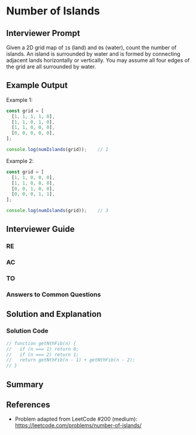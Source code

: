 # Number of Islands

## Interviewer Prompt

Given a 2D grid map of `1`s (land) and `0`s (water), count the number of islands. An island is surrounded by water and is formed by connecting adjacent lands horizontally or vertically. You may assume all four edges of the grid are all surrounded by water.

## Example Output

Example 1:
```javascript
const grid = [
  [1, 1, 1, 1, 0],
  [1, 1, 0, 1, 0],
  [1, 1, 0, 0, 0],
  [0, 0, 0, 0, 0],
];

console.log(numIslands(grid));    // 1
```

Example 2:
```javascript
const grid = [
  [1, 1, 0, 0, 0],
  [1, 1, 0, 0, 0],
  [0, 0, 1, 0, 0],
  [0, 0, 0, 1, 1],
];

console.log(numIslands(grid));    // 3
```

## Interviewer Guide

<!-- This guide will walk you through three approaches. The interviewee will probably get the naive method very quickly, which makes two recursive calls. Here, focus on the 'O' of REACTO by explaining that optimization is important for this problem, since for large values of `n`, the naive implementation may run very slowly (and/or the stack may overflow). Point out that a lot of work is being repeated (for example, `getNthFib(10)` will call `getNthFib(9)` and `getNthFib(8)` - while it is calculating `getNthFib(9)`, the engine will need to calculate `getNthFib(8)` and `getNthFib(7)`... so already you can see some overlaps). Ask the interviewee if he/she is familiar with memoization: https://en.wikipedia.org/wiki/Memoization.

Note that different people can have a different understanding of where the Fibonacci begins. (Is the 'first' Fibonacci number 0 or 1? Does n start at 0 or 1?) For our purposes, `getNthFib(1)` = 0, and `getNthFib(2)` = 1. All remaining values can be derived from those two. The user should not be feeding in values of `n` that are less than 1, such as 0. -->

### RE

<!-- At this point the interviewee should be asking you questions to clarify the problem statement. If they are not, prompt them: _"Do you have any questions before we get started?"_ Some questions you may get:
  - _What are my base inputs?_ 1 and 2.
  - _How big could n be?_ Potentially very large - that's why optimization matters!
  - _Can my input ever be non-positive or non-integer?_ No, do not worry about this case.

The interviewee should also be writing out the first few Fibonacci numbers, along with their `n` values. Check this against the Example Output above to make sure you're on the same page. -->

### AC

<!-- As stated above, most interviewees will probably go straight to the naive solution. Even if your interviewee does not, make sure to ask about it to ensure that he/she understands it. Try to get through this within the first 10 minutes, so there is time for you to walk your interviewee through memoization. -->

### TO

<!-- With the naive solution having been explored, make sure your interviewee understands why this implementation would be slow for large numbers of `n`. For example, if you try `getNthFib(100)` it will probably get your Chrome dev tools to stop responding... -->

### Answers to Common Questions

<!-- N/A -->

## Solution and Explanation

<!-- This problem is often used as an introduction to recursion. By our base definitions, `getNthFib(1)` = 0, `getNthFib(2)` = 1, and for any other value of `n`, `getNthFib(n)` = `getNthFib(n - 1)` + `getNthFib(n - 2)`.

Therefore, the naive implementation is simple: -->

### Solution Code

```javascript
// function getNthFib(n) {
//   if (n === 1) return 0;
//   if (n === 2) return 1;
//   return getNthFib(n - 1) + getNthFib(n - 2);
// }
```

## Summary

<!-- - Optimization is important. While it will not necessarily be the largest focus in REACTO going forward, I chose the classic Fibonacci problem to showcase the variety of ways to approach it, to introduce the concept of memoization, and to demonstrate that sometimes iteration can be more efficient than recursion (to avoid blowing up the call stack)!

- Trivia: Did you know that this problem can technically be solved in constant time and constant space using Binet's formula? (See https://en.wikipedia.org/wiki/Fibonacci_number#Binet's_formula)

```
F(n) = (phi^n - psi^n) / sqrt(5)

where phi = (1 + sqrt(5))/2 and psi = -1/phi.
``` -->

## References

- Problem adapted from LeetCode #200 (medium): https://leetcode.com/problems/number-of-islands/